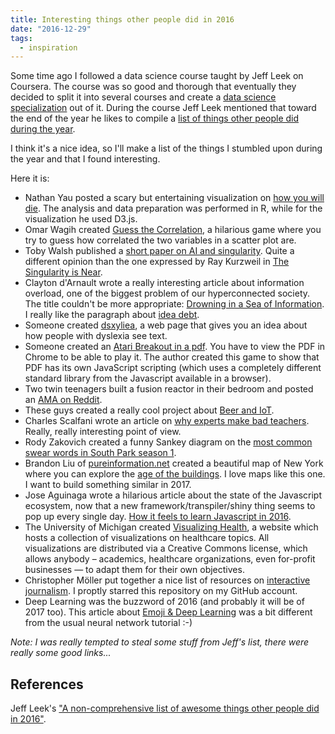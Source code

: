 ```yaml
---
title: Interesting things other people did in 2016
date: "2016-12-29"
tags:
  - inspiration
---
```


Some time ago I followed a data science course taught by Jeff Leek on Coursera. The course was so good and thorough that eventually they decided to split it into several courses and create a [data science specialization](https://www.coursera.org/specializations/jhu-data-science) out of it.
During the course Jeff Leek mentioned that toward the end of the year he likes to compile a [list of things other people did during the year](https://simplystatistics.org/posts/2016-12-20-noncomprehensive-list-of-awesome/).

I think it's a nice idea, so I'll make a list of the things I stumbled upon during the year and that I found interesting.

Here it is:

* Nathan Yau posted a scary but entertaining visualization on [how you will die](https://flowingdata.com/2016/01/19/how-you-will-die/). The analysis and data preparation was performed in R, while for the visualization he used D3.js.
* Omar Wagih created [Guess the Correlation](https://guessthecorrelation.com/), a hilarious game where you try to guess how correlated the two variables in a scatter plot are.
* Toby Walsh published a [short paper on AI and singularity](https://arxiv.org/pdf/1602.06462v1.pdf). Quite a different opinion than the one expressed by Ray Kurzweil in [The Singularity is Near](https://en.wikipedia.org/wiki/The_Singularity_Is_Near).
* Clayton d'Arnault wrote a really interesting article about information overload, one of the biggest problem of our hyperconnected society. The title couldn't be more appropriate: [Drowning in a Sea of Information](https://digitalculturist.com/drowning-in-a-sea-of-information-563a3160efbb#.2x8iotwh4). I really like the paragraph about [idea debt](https://jessicaabel.com/idea-debt/).
* Someone created [dsxyliea](https://geon.github.io/programming/2016/03/03/dsxyliea), a web page that gives you an idea about how people with dyslexia see text.
* Someone created an [Atari Breakout in a pdf](https://rawgit.com/osnr/horrifying-pdf-experiments/master/breakout.pdf). You have to view the PDF in Chrome to be able to play it. The author created this game to show that PDF has its own JavaScript scripting (which uses a completely different standard library from the Javascript available in a browser).
* Two twin teenagers built a fusion reactor in their bedroom and posted an [AMA on Reddit](https://www.reddit.com/r/IAmA/comments/4tgsaz/iama_i_built_a_fusion_reactor_in_my_bedroom_ama/).
* These guys created a really cool project about [Beer and IoT](https://monterail.com/blog/2016/monterale_breweree_how_we_merge_passion_of_brewing_beer_with_iot/).
* Charles Scalfani wrote an article on [why experts make bad teachers](https://medium.com/@cscalfani/why-experts-make-bad-teachers-ccaed2df029b#.rqtpbtiqf). Really, really interesting point of view.
* Rody Zakovich created a funny Sankey diagram on the [most common swear words in South Park season 1](https://public.tableau.com/views/SouthParkSeasonOneWordsAnalysis/TheWordsofSouthParkSeason1?:embed=y&:display_count=yes&:showVizHome=no).
* Brandon Liu of [pureinformation.net](https://pureinformation.net/) created a beautiful map of New York where you can explore the [age of the buildings](https://pureinformation.net/building-age-nyc/#12/40.7457/-73.8841). I love maps like this one. I want to build something similar in 2017.
* Jose Aguinaga wrote a hilarious article about the state of the Javascript ecosystem, now that a new framework/transpiler/shiny thing seems to pop up every single day. [How it feels to learn Javascript in 2016](https://hackernoon.com/how-it-feels-to-learn-javascript-in-2016-d3a717dd577f#.iflg3l8s5).
* The University of Michigan created [Visualizing Health](https://www.vizhealth.org/gallery/), a website which hosts a collection of visualizations on healthcare topics. All visualizations are distributed via a Creative Commons license, which allows anybody – academics, healthcare organizations, even for-profit businesses — to adapt them for their own objectives.
* Christopher Möller put together a nice list of resources on [interactive journalism](https://github.com/wbkd/awesome-interactive-journalism?utm_source=hackernewsletter&utm_medium=email&utm_term=fav). I proptly starred this repository on my GitHub account.
* Deep Learning was the buzzword of 2016 (and probably it will be of 2017 too). This article about [Emoji & Deep Learning](https://getdango.com/emoji-and-deep-learning/) was a bit different from the usual neural network tutorial :-)

_Note: I was really tempted to steal some stuff from Jeff's list, there were really some good links..._

## References

Jeff Leek's ["A non-comprehensive list of awesome things other people did in 2016"](https://simplystatistics.org/posts/2016-12-20-noncomprehensive-list-of-awesome/).

